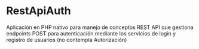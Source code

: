 # RestApiAuth
Aplicación en PHP nativo para manejo de conceptos REST API que gestiona endpoints POST para autenticación mediante los servicios de login y registro de usuarios (no contempla Autorización)

